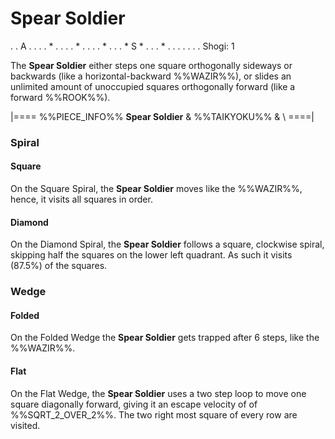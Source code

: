 # Spear Soldier

<div class = "movement">
. . A . .
. . * . .
. . * . .
. . * . .
. * S * .
. . * . .
. . . . .
Shogi: 1
</div>

The **Spear Soldier** either steps one square orthogonally sideways
or backwards (like a horizontal-backward %%WAZIR%%), or slides an
unlimited amount of unoccupied squares orthogonally forward (like
a forward %%ROOK%%).

|====
%%PIECE_INFO%%
  **Spear Soldier**
& %%TAIKYOKU%%
& \\
====|

### Spiral

#### Square

On the Square Spiral, the **Spear Soldier** moves like the %%WAZIR%%,
hence, it visits all squares in order.

#### Diamond

On the Diamond Spiral, the **Spear Soldier** follows a square, clockwise
spiral, skipping half the squares on the lower left quadrant. As such
it visits \(87.5\%\) of the squares.

### Wedge

#### Folded

On the Folded Wedge the **Spear Soldier** gets trapped after 6 steps,
like the %%WAZIR%%.

#### Flat

On the Flat Wedge, the **Spear Soldier** uses a two step loop to move
one square diagonally forward, giving it an escape velocity of
of %%SQRT_2_OVER_2%%. The two right most square of every row are
visited.
